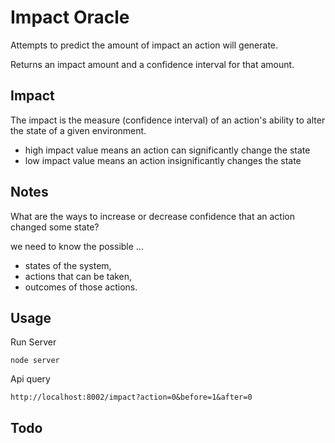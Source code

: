 # Impact Oracle
Attempts to predict the amount of impact an action will generate.

Returns an impact amount and a confidence interval for that amount.

## Impact

The impact is the measure (confidence interval) of an action's ability to alter the state of a given environment.

- high impact value means an action can significantly change the state
- low impact value means an action insignificantly changes the state


## Notes

What are the ways to increase or decrease confidence that an action changed some state?

we need to know the possible ...
- states of the system,
- actions that can be taken,
- outcomes of those actions.

## Usage
Run Server
```
node server
```

Api query
```
http://localhost:8002/impact?action=0&before=1&after=0
```

## Todo
